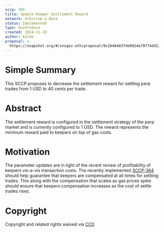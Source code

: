 ```yaml
---
sccp: 365
title: Update Keeper Settlement Reward
network: Arbitrum & Base
status: Implemented
type: Governance
created: 2024-11-19
author: Kaleb
proposal: >-
  https://snapshot.org/#/snxgov.eth/proposal/0x2b464037de9824e79774dd122e87ffc938ba9cd0315bd777033394c2927172a7
---
```


# Simple Summary

This SCCP proposes to decrease the settlement reward for settling perp trades from 1 USD to 40 cents per trade.

# Abstract
The settlement reward is configured in the settlement strategy of the perp market and is currently configured to 1 USD. The reward represents the minimum reward paid to keepers on top of gas costs.

# Motivation

The parameter updates are in light of the recent review of profitability of keepers vis-a-vis transaction costs. The recently implemented [SCCP-364](https://sips.synthetix.io/sccp/sccp-364/) should help guarantee that keepers are compensated at all times for settling trades. This along with the compensation that scales as gas prices spike should ensure that keepers compensation increases as the cost of settle trades rises.


# Copyright
Copyright and related rights waived via [CC0](https://creativecommons.org/publicdomain/zero/1.0/).
